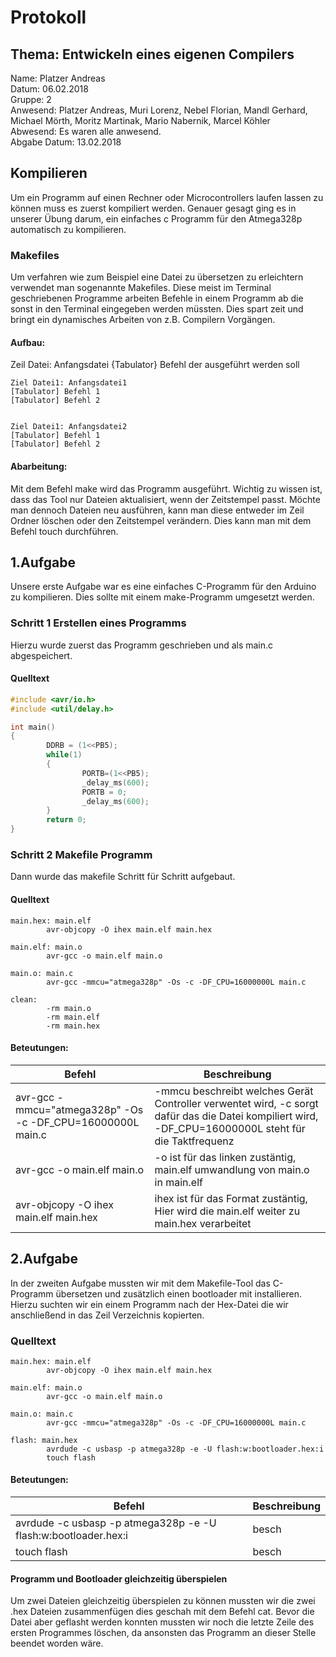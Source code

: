 # Protokoll
## Thema: Entwickeln eines eigenen Compilers

Name: Platzer Andreas <br>
Datum: 06.02.2018 <br>
Gruppe: 2 <br>
Anwesend: Platzer Andreas, Muri Lorenz, Nebel Florian, Mandl Gerhard, Michael Mörth, Moritz Martinak, Mario Nabernik, Marcel Köhler <br>
Abwesend: Es waren alle anwesend. <br>
Abgabe Datum: 13.02.2018 <br>

## Kompilieren

Um ein Programm auf einen Rechner oder Microcontrollers laufen lassen zu können muss es zuerst kompiliert werden. Genauer gesagt ging es in unserer Übung darum, ein einfaches c Programm für den Atmega328p automatisch zu kompilieren.
 

### Makefiles 
Um verfahren wie zum Beispiel eine Datei zu übersetzen zu erleichtern verwendet man sogenannte Makefiles. Diese meist im Terminal geschriebenen Programme arbeiten Befehle in einem Programm ab die sonst in den Terminal eingegeben werden müssten. Dies spart zeit und bringt ein dynamisches Arbeiten von z.B. Compilern Vorgängen.

#### Aufbau:
Zeil Datei: Anfangsdatei
{Tabulator} Befehl der ausgeführt werden soll
```
Ziel Datei1: Anfangsdatei1 
[Tabulator] Befehl 1  
[Tabulator] Befehl 2 
 

Ziel Datei1: Anfangsdatei2
[Tabulator] Befehl 1  
[Tabulator] Befehl 2  
```

#### Abarbeitung:
Mit dem Befehl make wird das Programm ausgeführt. Wichtig zu wissen ist, dass das Tool nur Dateien aktualisiert, wenn der Zeitstempel passt. Möchte man dennoch Dateien neu ausführen, kann man diese entweder im Zeil Ordner löschen oder den Zeitstempel verändern. Dies kann man mit dem Befehl touch durchführen.


## 1.Aufgabe 
Unsere erste Aufgabe war es eine einfaches C-Programm für den Arduino zu kompilieren. Dies sollte mit einem make-Programm umgesetzt werden.
### Schritt 1 Erstellen eines Programms
Hierzu wurde zuerst das Programm geschrieben und als main.c abgespeichert.

#### Quelltext

```c
#include <avr/io.h>
#include <util/delay.h>

int main()
{
        DDRB = (1<<PB5);
        while(1)
        {
                PORTB=(1<<PB5);
                _delay_ms(600);
                PORTB = 0;
                _delay_ms(600);
        }
        return 0;
}
```
### Schritt 2 Makefile Programm
Dann wurde das makefile Schritt für Schritt aufgebaut.

#### Quelltext

```
main.hex: main.elf
        avr-objcopy -O ihex main.elf main.hex

main.elf: main.o
        avr-gcc -o main.elf main.o

main.o: main.c
        avr-gcc -mmcu="atmega328p" -Os -c -DF_CPU=16000000L main.c

clean:
        -rm main.o
        -rm main.elf
        -rm main.hex
```  

#### Beteutungen:

Befehl | Beschreibung
------ | ---------
avr-gcc -mmcu="atmega328p" -Os -c -DF_CPU=16000000L main.c | -mmcu beschreibt welches Gerät Controller verwentet wird, -c sorgt dafür das die Datei kompiliert wird, -DF_CPU=16000000L steht für die Taktfrequenz
avr-gcc -o main.elf main.o | -o ist für das linken zustäntig, main.elf umwandlung von main.o in main.elf 
avr-objcopy -O ihex main.elf main.hex | ihex ist für das Format zustäntig, Hier wird die main.elf weiter zu main.hex verarbeitet



## 2.Aufgabe

In der zweiten Aufgabe mussten wir mit dem Makefile-Tool das C-Programm übersetzen und zusätzlich einen bootloader mit installieren. Hierzu suchten wir ein einem Programm nach der Hex-Datei die wir anschließend in das Zeil Verzeichnis kopierten. 

### Quelltext
```
main.hex: main.elf
        avr-objcopy -O ihex main.elf main.hex

main.elf: main.o
        avr-gcc -o main.elf main.o

main.o: main.c
        avr-gcc -mmcu="atmega328p" -Os -c -DF_CPU=16000000L main.c

flash: main.hex
        avrdude -c usbasp -p atmega328p -e -U flash:w:bootloader.hex:i
        touch flash
```
#### Beteutungen:

Befehl | Beschreibung
------ | ---------
avrdude -c usbasp -p atmega328p -e -U flash:w:bootloader.hex:i | besch
touch flash | besch

#### Programm und Bootloader gleichzeitig überspielen 

Um zwei Dateien gleichzeitig überspielen zu können mussten wir die zwei .hex Dateien zusammenfügen dies geschah mit dem Befehl cat. Bevor die Datei aber geflasht werden konnten mussten wir noch die letzte Zeile des ersten Programmes löschen, da ansonsten das Programm an dieser Stelle beendet worden wäre.



